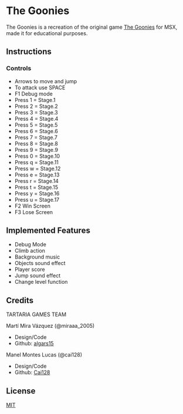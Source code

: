 # The Goonies 
The Goonies is a recreation of the original game [The Goonies](https://www.youtube.com/watch?v=yhFCiZIcjgE) for MSX, made it for educational purposes.




## Instructions

### Controls
- Arrows to move and jump
- To attack use SPACE
- F1 Debug mode
- Press 1 = Stage.1
- Press 2 = Stage.2
- Press 3 = Stage.3
- Press 4 = Stage.4
- Press 5 = Stage.5
- Press 6 = Stage.6
- Press 7 = Stage.7
- Press 8 = Stage.8
- Press 9 = Stage.9
- Press 0 = Stage.10
- Press q = Stage.11
- Press w = Stage.12
- Press e = Stage.13
- Press r = Stage.14
- Press t = Stage.15
- Press y = Stage.16
- Press u = Stage.17
- F2 Win Screen
- F3 Lose Screen
   

## Implemented Features
- Debug Mode
- Climb action
- Background music
- Objects sound effect
- Player score
- Jump sound effect
- Change level function



## Credits
TARTARIA GAMES TEAM

Martí Mira Vázquez  (@miraaa_2005)

- Design/Code
- Github: [algars15](https://github.com/algars15)

Manel Montes Lucas  (@cai128)
- Design/Code
- Github: [Cai128](https://github.com/Cai128)
## License

[MIT](https://choosealicense.com/licenses/mit/)

